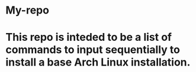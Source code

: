 # My-repo

# This repo is inteded to be a list of commands to input sequentially to install a base Arch Linux installation.

